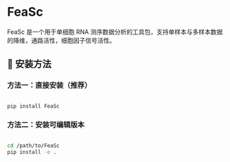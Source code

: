 # FeaSc

FeaSc 是一个用于单细胞 RNA 测序数据分析的工具包，支持单样本与多样本数据的降维，通路活性，细胞因子信号活性。

## 🔧 安装方法

### 方法一：直接安装（推荐）

```bash

pip install FeaSc
```

### 方法二：安装可编辑版本

```bash

cd /path/to/FeaSc
pip install -e .
```